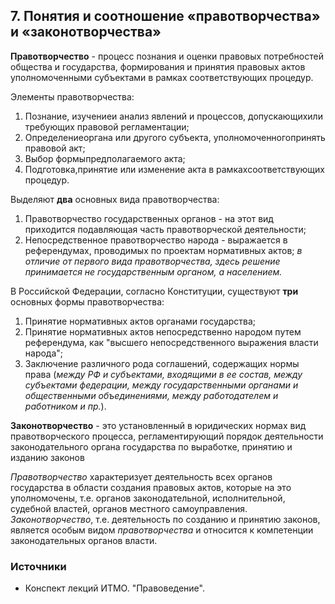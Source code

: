 ## 7. Понятия и соотношение «правотворчества» и «законотворчества»

**Правотворчество** - процесс познания и оценки правовых потребностей общества и государства, формирования и принятия правовых актов уполномоченными субъектами в рамках соответствующих процедур.

Элементы правотворчества:

1. Познание, изучениеи анализ явлений и процессов, допускающихили требующих правовой регламентации;
2. Определениеоргана или другого субъекта, уполномоченногопринять правовой акт;
3. Выбор формыпредполагаемого акта;
4. Подготовка,принятие или изменение акта в рамкахсоответствующих процедур.

Выделяют **два** основных вида правотворчества:

1. Правотворчество государственных органов - на этот вид приходится подавляющая часть правотворческой деятельности;
2. Непосредственное правотворчество народа - выражается в референдумах, проводимых по проектам нормативных актов;
   *в отличие от первого вида правотворчества, здесь решение принимается не государственным органом, а населением.*

В Российской Федерации, согласно Конституции, существуют **три** основных формы правотворчества:

1. Принятие нормативных актов органами государства;
2. Принятие нормативных актов непосредственно народом путем референдума, как "высшего непосредственного выражения власти народа";
3. Заключение различного рода соглашений, содержащих нормы права (*между РФ и субъектами, входящими в ее состав, между субъектами федерации, между государственными органами и общественными объединениями, между работодателем и работником и пр.*).

**Законотворчество** - это установленный в юридических нормах вид правотворческого процесса, регламентирующий порядок деятельности законодательного органа государства по выработке, принятию и изданию законов

*Правотворчество* характеризует деятельность всех органов государства в области создания правовых актов, которые на это уполномочены, т.е. органов законодательной, исполнительной, судебной властей, органов местного самоуправления. *Законотворчество*, т.е. деятельность по созданию и принятию законов, является особым видом *правотворчества* и относится к компетенции законодательных органов власти.

### Источники

- Конспект лекций ИТМО. "Правоведение".